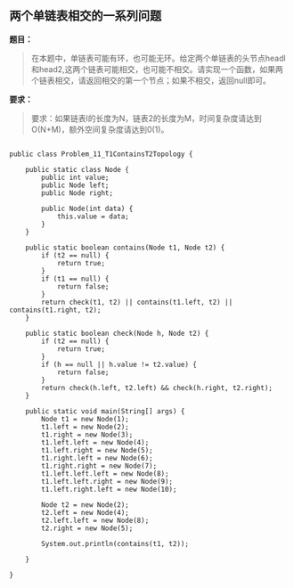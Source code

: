 ## 两个单链表相交的一系列问题

**题目：**
>在本题中，单链表可能有环，也可能无环。给定两个单链表的头节点headl和head2,这两个链表可能相交，也可能不相交。请实现一个函数，如果两个链表相交，请返回相交的第一个节点；如果不相交，返回null即可。

**要求：**
>要求：如果链表l的长度为N，链表2的长度为M，时间复杂度请达到O(N+M)，额外空间复杂度请达到0(1)。


```

public class Problem_11_T1ContainsT2Topology {

	public static class Node {
		public int value;
		public Node left;
		public Node right;

		public Node(int data) {
			this.value = data;
		}
	}

	public static boolean contains(Node t1, Node t2) {
		if (t2 == null) {
			return true;
		}
		if (t1 == null) {
			return false;
		}
		return check(t1, t2) || contains(t1.left, t2) || contains(t1.right, t2);
	}

	public static boolean check(Node h, Node t2) {
		if (t2 == null) {
			return true;
		}
		if (h == null || h.value != t2.value) {
			return false;
		}
		return check(h.left, t2.left) && check(h.right, t2.right);
	}

	public static void main(String[] args) {
		Node t1 = new Node(1);
		t1.left = new Node(2);
		t1.right = new Node(3);
		t1.left.left = new Node(4);
		t1.left.right = new Node(5);
		t1.right.left = new Node(6);
		t1.right.right = new Node(7);
		t1.left.left.left = new Node(8);
		t1.left.left.right = new Node(9);
		t1.left.right.left = new Node(10);

		Node t2 = new Node(2);
		t2.left = new Node(4);
		t2.left.left = new Node(8);
		t2.right = new Node(5);

		System.out.println(contains(t1, t2));

	}

}

```